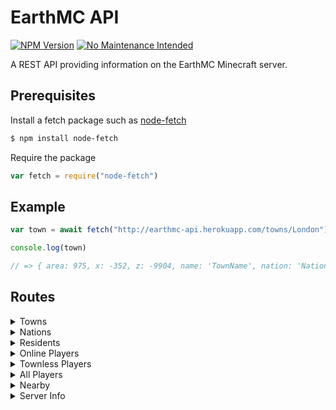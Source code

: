 # EarthMC API 
[![NPM Version][npm-image]][npm-url] 
[![No Maintenance Intended](http://unmaintained.tech/badge.svg)](http://unmaintained.tech/)

A REST API providing information on the EarthMC Minecraft server.

## Prerequisites
Install a fetch package such as [node-fetch](https://www.npmjs.com/package/node-fetch)
```bash
$ npm install node-fetch
```
Require the package
```js
var fetch = require("node-fetch")
```

## Example
```js
var town = await fetch("http://earthmc-api.herokuapp.com/towns/London").then(response => response.json()).catch(err => { return err }) 

console.log(town)

// => { area: 975, x: -352, z: -9904, name: 'TownName', nation: 'NationName', mayor: 'MayorName', residents: ['Resident', 'OtherResident', ...], pvp: false, mobs: false, public: false, explosion: false, fire: false, capital: true }
```

## Routes
<details>
<summary>Towns</summary>
<p>

All towns - [http://earthmc-api.herokuapp.com/towns/](http://earthmc-api.herokuapp.com/towns/)<br>
Get town - [http://earthmc-api.herokuapp.com/towns/townName](http://earthmc-api.herokuapp.com/towns/London)
</details>

<details>
<summary>Nations</summary>
<p>

All nations - [http://earthmc-api.herokuapp.com/nations/](http://earthmc-api.herokuapp.com/nations/)<br>
Get nation -[http://earthmc-api.herokuapp.com/nations/nationName](http://earthmc-api.herokuapp.com/nations/Britain)
</details>

<details>
<summary>Residents</summary>
<p>

All residents - [http://earthmc-api.herokuapp.com/residents/](http://earthmc-api.herokuapp.com/residents/)<br>
Get resident - [http://earthmc-api.herokuapp.com/residents/residentName](http://earthmc-api.herokuapp.com/residents/Warriorrr)
</details>

<details>
<summary>Online Players</summary>
<p>

All online players - [http://earthmc-api.herokuapp.com/onlineplayers/](http://earthmc-api.herokuapp.com/onlineplayers/)<br>
Get online player - [http://earthmc-api.herokuapp.com/onlineplayers/playerName](http://earthmc-api.herokuapp.com/onlineplayers/playerName)
</details>

<details>
<summary>Townless Players</summary>
<p>


[http://earthmc-api.herokuapp.com/townlessplayers](http://earthmc-api.herokuapp.com/townlessplayers)  (This is only townless players that are online)
</details>

<details>
<summary>All Players</summary>
<p>

This merges online players and residents.<br>
**NOTE** - The "town", "nation" and "rank" keys will not appear for townless players

All players - [http://earthmc-api.herokuapp.com/allplayers/](http://earthmc-api.herokuapp.com/allplayers/)<br>
Get player - [http://earthmc-api.herokuapp.com/allplayers/playerName](http://earthmc-api.herokuapp.com/allplayers/playerName)
</details>

<details>
<summary>Nearby</summary>
<p>  
Returns any players visible on the map in a radius to a certain point.<br>
Nearby - http://earthmc-api.herokuapp.com/nearby/xPos/zPos/xRadius/zRadius
</details>

<details>
<summary>Server Info</summary>
<p>

[http://earthmc-api.herokuapp.com/serverinfo/](http://earthmc-api.herokuapp.com/serverinfo/)
</details>

<!-- Markdown link & img dfn's -->
[npm-image]: https://img.shields.io/npm/v/earthmc.svg?style=flat-square
[npm-url]: https://www.npmjs.com/package/earthmc

